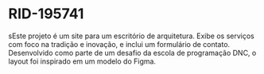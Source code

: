 # RID-195741
sEste projeto é um site para um escritório de arquitetura. Exibe os serviços com foco na tradição e inovação, e inclui um formulário de contato. Desenvolvido como parte de um desafio da escola de programação DNC, o layout foi inspirado em um modelo do Figma.
